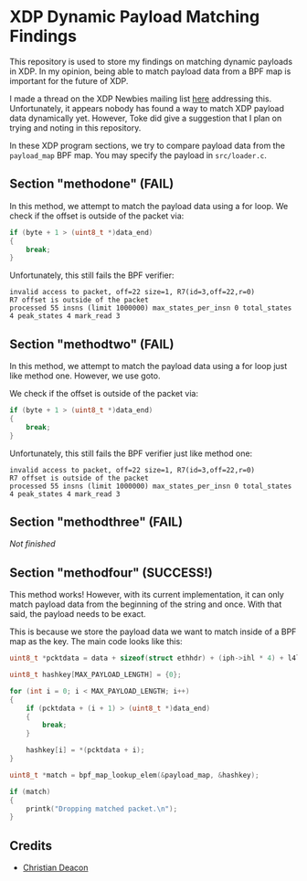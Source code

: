 # XDP Dynamic Payload Matching Findings
This repository is used to store my findings on matching dynamic payloads in XDP. In my opinion, being able to match payload data from a BPF map is important for the future of XDP.

I made a thread on the XDP Newbies mailing list [here](https://marc.info/?l=xdp-newbies&m=158894658804356&w=2) addressing this. Unfortunately, it appears nobody has found a way to match XDP payload data dynamically yet. However, Toke did give a suggestion that I plan on trying and noting in this repository.

In these XDP program sections, we try to compare payload data from the `payload_map` BPF map. You may specify the payload in `src/loader.c`.

## Section "methodone" (FAIL)
In this method, we attempt to match the payload data using a for loop. We check if the offset is outside of the packet via:

```C
if (byte + 1 > (uint8_t *)data_end)
{
    break;
}
```

Unfortunately, this still fails the BPF verifier:

```
invalid access to packet, off=22 size=1, R7(id=3,off=22,r=0)
R7 offset is outside of the packet
processed 55 insns (limit 1000000) max_states_per_insn 0 total_states 4 peak_states 4 mark_read 3
```

## Section "methodtwo" (FAIL)
In this method, we attempt to match the payload data using a for loop just like method one. However, we use goto.

We check if the offset is outside of the packet via:

```C
if (byte + 1 > (uint8_t *)data_end)
{
    break;
}
```

Unfortunately, this still fails the BPF verifier just like method one:

```
invalid access to packet, off=22 size=1, R7(id=3,off=22,r=0)
R7 offset is outside of the packet
processed 55 insns (limit 1000000) max_states_per_insn 0 total_states 4 peak_states 4 mark_read 3
```

## Section "methodthree" (FAIL)
*Not finished*

## Section "methodfour" (SUCCESS!)
This method works! However, with its current implementation, it can only match payload data from the beginning of the string and once. With that said, the payload needs to be exact.

This is because we store the payload data we want to match inside of a BPF map as the key. The main code looks like this:


```C
uint8_t *pcktdata = data + sizeof(struct ethhdr) + (iph->ihl * 4) + l4len;

uint8_t hashkey[MAX_PAYLOAD_LENGTH] = {0};

for (int i = 0; i < MAX_PAYLOAD_LENGTH; i++)
{
    if (pcktdata + (i + 1) > (uint8_t *)data_end)
    {
        break;
    }

    hashkey[i] = *(pcktdata + i);
}

uint8_t *match = bpf_map_lookup_elem(&payload_map, &hashkey);

if (match)
{
    printk("Dropping matched packet.\n");
}
```

## Credits
* [Christian Deacon](https://github.com/gamemann)
